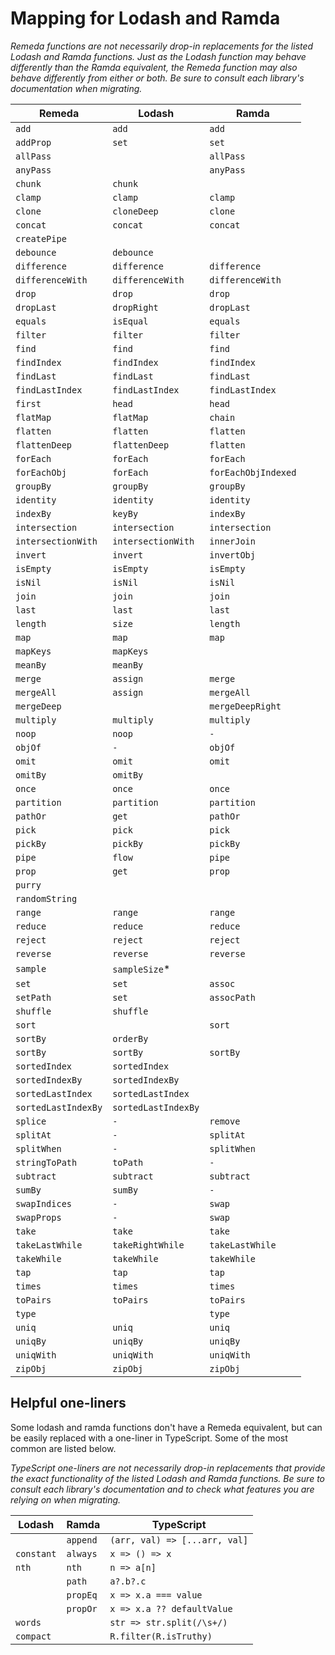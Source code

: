 # Mapping for Lodash and Ramda

_Remeda functions are not necessarily drop-in replacements for the
listed Lodash and Ramda functions. Just as the Lodash function may behave
differently than the Ramda equivalent, the Remeda function may also
behave differently from either or both. Be sure to consult each library's
documentation when migrating._

| Remeda              | Lodash              | Ramda               |
| ------------------- | ------------------- | ------------------- |
| `add`               | `add`               | `add`               |
| `addProp`           | `set`               | `set`               |
| `allPass`           |                     | `allPass`           |
| `anyPass`           |                     | `anyPass`           |
| `chunk`             | `chunk`             |                     |
| `clamp`             | `clamp`             | `clamp`             |
| `clone`             | `cloneDeep`         | `clone`             |
| `concat`            | `concat`            | `concat`            |
| `createPipe`        |                     |                     |
| `debounce`          | `debounce`          |                     |
| `difference`        | `difference`        | `difference`        |
| `differenceWith`    | `differenceWith`    | `differenceWith`    |
| `drop`              | `drop`              | `drop`              |
| `dropLast`          | `dropRight`         | `dropLast`          |
| `equals`            | `isEqual`           | `equals`            |
| `filter`            | `filter`            | `filter`            |
| `find`              | `find`              | `find`              |
| `findIndex`         | `findIndex`         | `findIndex`         |
| `findLast`          | `findLast`          | `findLast`          |
| `findLastIndex`     | `findLastIndex`     | `findLastIndex`     |
| `first`             | `head`              | `head`              |
| `flatMap`           | `flatMap`           | `chain`             |
| `flatten`           | `flatten`           | `flatten`           |
| `flattenDeep`       | `flattenDeep`       | `flatten`           |
| `forEach`           | `forEach`           | `forEach`           |
| `forEachObj`        | `forEach`           | `forEachObjIndexed` |
| `groupBy`           | `groupBy`           | `groupBy`           |
| `identity`          | `identity`          | `identity`          |
| `indexBy`           | `keyBy`             | `indexBy`           |
| `intersection`      | `intersection`      | `intersection`      |
| `intersectionWith`  | `intersectionWith`  | `innerJoin`         |
| `invert`            | `invert`            | `invertObj`         |
| `isEmpty`           | `isEmpty`           | `isEmpty`           |
| `isNil`             | `isNil`             | `isNil`             |
| `join`              | `join`              | `join`              |
| `last`              | `last`              | `last`              |
| `length`            | `size`              | `length`            |
| `map`               | `map`               | `map`               |
| `mapKeys`           | `mapKeys`           |                     |
| `meanBy`            | `meanBy`            |                     |
| `merge`             | `assign`            | `merge`             |
| `mergeAll`          | `assign`            | `mergeAll`          |
| `mergeDeep`         |                     | `mergeDeepRight`    |
| `multiply`          | `multiply`          | `multiply`          |
| `noop`              | `noop`              | `-`                 |
| `objOf`             | `-`                 | `objOf`             |
| `omit`              | `omit`              | `omit`              |
| `omitBy`            | `omitBy`            |                     |
| `once`              | `once`              | `once`              |
| `partition`         | `partition`         | `partition`         |
| `pathOr`            | `get`               | `pathOr`            |
| `pick`              | `pick`              | `pick`              |
| `pickBy`            | `pickBy`            | `pickBy`            |
| `pipe`              | `flow`              | `pipe`              |
| `prop`              | `get`               | `prop`              |
| `purry`             |                     |                     |
| `randomString`      |                     |                     |
| `range`             | `range`             | `range`             |
| `reduce`            | `reduce`            | `reduce`            |
| `reject`            | `reject`            | `reject`            |
| `reverse`           | `reverse`           | `reverse`           |
| `sample`            | `sampleSize`\*      |                     |
| `set`               | `set`               | `assoc`             |
| `setPath`           | `set`               | `assocPath`         |
| `shuffle`           | `shuffle`           |                     |
| `sort`              |                     | `sort`              |
| `sortBy`            | `orderBy`           |                     |
| `sortBy`            | `sortBy`            | `sortBy`            |
| `sortedIndex`       | `sortedIndex`       |                     |
| `sortedIndexBy`     | `sortedIndexBy`     |                     |
| `sortedLastIndex`   | `sortedLastIndex`   |                     |
| `sortedLastIndexBy` | `sortedLastIndexBy` |                     |
| `splice`            | `-`                 | `remove`            |
| `splitAt`           | `-`                 | `splitAt`           |
| `splitWhen`         | `-`                 | `splitWhen`         |
| `stringToPath`      | `toPath`            | `-`                 |
| `subtract`          | `subtract`          | `subtract`          |
| `sumBy`             | `sumBy`             | `-`                 |
| `swapIndices`       | `-`                 | `swap`              |
| `swapProps`         | `-`                 | `swap`              |
| `take`              | `take`              | `take`              |
| `takeLastWhile`     | `takeRightWhile`    | `takeLastWhile`     |
| `takeWhile`         | `takeWhile`         | `takeWhile`         |
| `tap`               | `tap`               | `tap`               |
| `times`             | `times`             | `times`             |
| `toPairs`           | `toPairs`           | `toPairs`           |
| `type`              |                     | `type`              |
| `uniq`              | `uniq`              | `uniq`              |
| `uniqBy`            | `uniqBy`            | `uniqBy`            |
| `uniqWith`          | `uniqWith`          | `uniqWith`          |
| `zipObj`            | `zipObj`            | `zipObj`            |

## Helpful one-liners

Some lodash and ramda functions don't have a Remeda equivalent, but can be
easily replaced with a one-liner in TypeScript. Some of the most common
are listed below.

_TypeScript one-liners are not necessarily drop-in replacements that
provide the exact functionality of the listed Lodash and Ramda functions.
Be sure to consult each library's documentation and to check what features
you are relying on when migrating._

| Lodash     | Ramda    | TypeScript                    |
| ---------- | -------- | ----------------------------- |
|            | `append` | `(arr, val) => [...arr, val]` |
| `constant` | `always` | `x => () => x`                |
| `nth`      | `nth`    | `n => a[n]`                   |
|            | `path`   | `a?.b?.c`                     |
|            | `propEq` | `x => x.a === value`          |
|            | `propOr` | `x => x.a ?? defaultValue`    |
| `words`    |          | `str => str.split(/\s+/)`     |
| `compact`  |          | `R.filter(R.isTruthy)`        |
